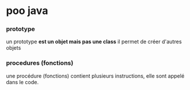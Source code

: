 # poo java
### prototype
un prototype **est un objet mais pas une class** il permet de créer d'autres objets

### procedures (fonctions)
une procédure (fonctions) contient plusieurs instructions,  elle sont appelé dans le code.
